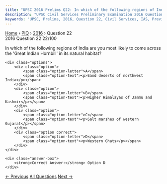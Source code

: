 ```yaml
---
title: "UPSC 2016 Prelims Q22: In which of the following regions of India are you most like..."
description: "UPSC Civil Services Preliminary Examination 2016 Question 22 with options and answer"
keywords: "UPSC, Prelims, 2016, Question 22, Civil Services, IAS, Previous Year Questions"
---
```


<nav class="breadcrumb">
    <a href="../../">Home</a>
    <span>›</span>
    <a href="../">PIQ</a>
    <span>›</span>
    <a href="./">2016</a>
    <span>›</span>
    <span>Question 22</span>
</nav>

<div class="question-header">
    <div class="question-meta">
        <span class="year-badge">2016</span>
        <span class="question-number">Question 22</span>
        <span class="progress">22/100</span>
    </div>
    <div class="progress-bar">
        <div class="progress-fill" style="width: 22.0%"></div>
    </div>
</div>

<div class="question-content">
    <div class="question-text">
        <p>In which of the following regions of India are you most likely to come across<br />
the 'Great Indian Hornbill' in its natural habitat?</p>
    </div>
    
    <div class="options">
        <div class="option">
            <span class="option-letter">A</span>
            <span class="option-text"><p>Sand deserts of northwest India</p></span>
        </div>
        <div class="option">
            <span class="option-letter">B</span>
            <span class="option-text"><p>Higher Himalayas of Jammu and Kashmir</p></span>
        </div>
        <div class="option">
            <span class="option-letter">C</span>
            <span class="option-text"><p>Salt marshes of western Gujarat</p></span>
        </div>
        <div class="option correct">
            <span class="option-letter">D</span>
            <span class="option-text"><p>Western Ghats</p></span>
        </div>
    </div>

    <div class="answer-box">
        <strong>Correct Answer:</strong> Option D
    </div>
</div>

<div class="question-nav">
    <a href="../q021-with-reference-to-pradhan-mantri-fasal-bima-yojana/" class="nav-btn prev">← Previous</a>
    <a href="../" class="nav-btn center">All Questions</a>
    <a href="../q023-which-of-the-following-are-the-key-features-of-nat/" class="nav-btn next">Next →</a>
</div>
